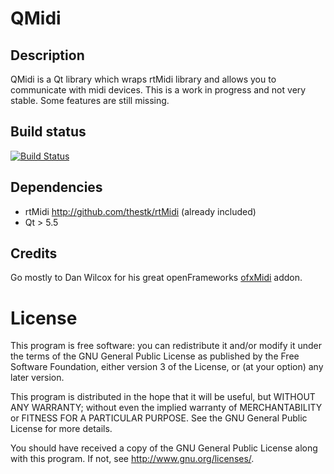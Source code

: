 # QMidi


## Description
QMidi is a Qt library which wraps rtMidi library and allows you to communicate with midi devices.
This is a work in progress and not very stable. Some features are still missing.


## Build status
[![Build Status](https://travis-ci.org/thomasgeissl/QMidi.svg?branch=master)](https://travis-ci.org/thomasgeissl/QMidi)

## Dependencies
* rtMidi <http://github.com/thestk/rtMidi> (already included)
* Qt > 5.5

## Credits
Go mostly to Dan Wilcox for his great openFrameworks [ofxMidi](https://github.com/danomatika/ofxMidi) addon.

# License
This program is free software: you can redistribute it and/or modify it under the terms of the GNU General Public License as published by the Free Software Foundation, either version 3 of the License, or (at your option) any later version.

This program is distributed in the hope that it will be useful, but WITHOUT ANY WARRANTY; without even the implied warranty of MERCHANTABILITY or FITNESS FOR A PARTICULAR PURPOSE. See the GNU General Public License for more details.

You should have received a copy of the GNU General Public License along with this program. If not, see http://www.gnu.org/licenses/.
